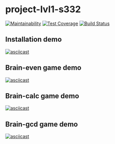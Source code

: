 # project-lvl1-s332
[![Maintainability](https://api.codeclimate.com/v1/badges/13f1eda36fbcaaa3f459/maintainability)](https://codeclimate.com/github/subakaev/project-lvl1-s332/maintainability)
[![Test Coverage](https://api.codeclimate.com/v1/badges/13f1eda36fbcaaa3f459/test_coverage)](https://codeclimate.com/github/subakaev/project-lvl1-s332/test_coverage)
[![Build Status](https://travis-ci.org/subakaev/project-lvl1-s332.svg?branch=master)](https://travis-ci.org/subakaev/project-lvl1-s332)

## Installation demo
[![asciicast](https://asciinema.org/a/kt6tcAXG1wAxQHaC8rSfSiRB8.png)](https://asciinema.org/a/kt6tcAXG1wAxQHaC8rSfSiRB8)

## Brain-even game demo
[![asciicast](https://asciinema.org/a/yetno2MmYQKXTfDfnMIkzbIPB.png)](https://asciinema.org/a/yetno2MmYQKXTfDfnMIkzbIPB)

## Brain-calc game demo
[![asciicast](https://asciinema.org/a/MinRSKPW2PkHRmN5ocfPNmMGX.png)](https://asciinema.org/a/MinRSKPW2PkHRmN5ocfPNmMGX)

## Brain-gcd game demo
[![asciicast](https://asciinema.org/a/sNRumEdziQ2OCJ0cqf0wSAfrs.png)](https://asciinema.org/a/sNRumEdziQ2OCJ0cqf0wSAfrs)